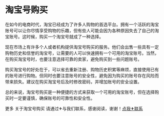 # 淘宝号购买

在如今的电商时代，淘宝已经成为了许多人购物的首选平台。拥有一个活跃的淘宝账号可以让你尽情享受购物的乐趣，但有些人可能会因为各种原因失去了自己的淘宝账号。这时候，购买一个淘宝号就成了一种选择。

现在市场上有许多个人或者机构提供淘宝号购买的服务。他们会出售一些具有一定购物历史和信誉的淘宝号，让需要的人可以快速拥有一个可用的淘宝账号。当然，在购买淘宝号时，也要注意选择可靠的卖家，避免购买到一些问题账号。

购买淘宝号的好处在于，可以省去重新注册、购物历史积累等麻烦，直接使用已有的账号进行购物。但同时也要注意账号的安全性，避免因为购买的账号存在风险而带来损失。建议在购买淘宝号后及时修改密码，并增加账号的安全设置。

总的来说，淘宝号购买是一种便捷的方式来获取一个可用的淘宝账号，但在选择购买时一定要谨慎，确保账号的可靠性和安全性。

更多 关于淘宝号购买 请通过✈与我们联系，感谢阅读，谢谢！[点我✈联系](https://d.k02.cc)